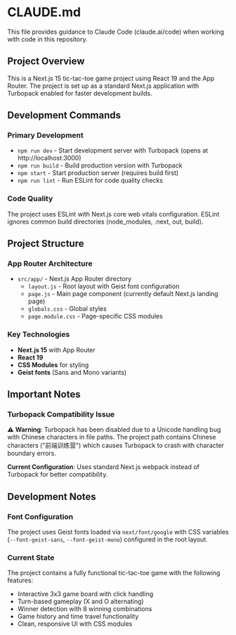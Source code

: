 # CLAUDE.md

This file provides guidance to Claude Code (claude.ai/code) when working with code in this repository.

## Project Overview

This is a Next.js 15 tic-tac-toe game project using React 19 and the App Router. The project is set up as a standard Next.js application with Turbopack enabled for faster development builds.

## Development Commands

### Primary Development
- `npm run dev` - Start development server with Turbopack (opens at http://localhost:3000)
- `npm run build` - Build production version with Turbopack
- `npm start` - Start production server (requires build first)
- `npm run lint` - Run ESLint for code quality checks

### Code Quality
The project uses ESLint with Next.js core web vitals configuration. ESLint ignores common build directories (node_modules, .next, out, build).

## Project Structure

### App Router Architecture
- `src/app/` - Next.js App Router directory
  - `layout.js` - Root layout with Geist font configuration
  - `page.js` - Main page component (currently default Next.js landing page)
  - `globals.css` - Global styles
  - `page.module.css` - Page-specific CSS modules

### Key Technologies
- **Next.js 15** with App Router
- **React 19**
- **CSS Modules** for styling
- **Geist fonts** (Sans and Mono variants)

## Important Notes

### Turbopack Compatibility Issue
⚠️ **Warning**: Turbopack has been disabled due to a Unicode handling bug with Chinese characters in file paths. The project path contains Chinese characters ("前端训练营") which causes Turbopack to crash with character boundary errors.

**Current Configuration**: Uses standard Next.js webpack instead of Turbopack for better compatibility.

## Development Notes

### Font Configuration
The project uses Geist fonts loaded via `next/font/google` with CSS variables (`--font-geist-sans`, `--font-geist-mono`) configured in the root layout.

### Current State
The project contains a fully functional tic-tac-toe game with the following features:
- Interactive 3x3 game board with click handling
- Turn-based gameplay (X and O alternating)
- Winner detection with 8 winning combinations
- Game history and time travel functionality
- Clean, responsive UI with CSS modules